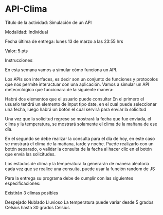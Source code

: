 # API-Clima
Título de la actividad: Simulación de un API

Modalidad: Individual

Fecha última de entrega: lunes 13  de marzo a las 23:55 hrs

Valor: 5 pts

Instrucciones:

En esta semana vamos a simular cómo funciona un API. 

Los APIs son interfaces, es decir son un conjunto de funciones y protocolos que nos permite interactuar con una aplicación. 
Vamos a simular un API meteorológico que funcionara de la siguiente manera:

Habrá dos elementos que el usuario puede consultar 
En el primero el usuario tendrá un elemento de input tipo date, en el cual puede seleccionar una fecha, luego habrá un botón el cual servirá para enviar la solicitud 

Una vez que la solicitud regrese se mostrará la fecha que fue enviada, el clima y la temperatura, se mostrará solamente el clima de la mañana de ese día. 

En el segundo se debe realizar la consulta para el día de hoy, en este caso se mostrará el clima de la mañana, tarde y noche. Puede realizarlo con un botón separado, o validar la consulta de la fecha al hacer clic en el botón que envía las solicitudes. 

Los estados de clima y la temperatura la generarán de manera aleatoria cada vez que se realice una consulta, puede usar la función random de JS

Para la entrega su programa debe de cumplir con las siguientes especificaciones:

Existirán 3 climas posibles 

Despejado
Nublado 
Lluvioso 
La temperatura puede variar desde 5 grados Celsius hasta 30 grados Celsius
